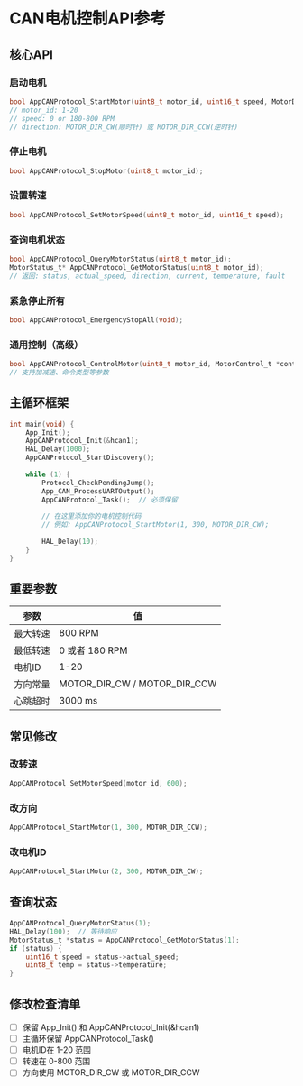 # CAN电机控制API参考

## 核心API

### 启动电机
```c
bool AppCANProtocol_StartMotor(uint8_t motor_id, uint16_t speed, MotorDirection_t direction);
// motor_id: 1-20
// speed: 0 or 180-800 RPM
// direction: MOTOR_DIR_CW(顺时针) 或 MOTOR_DIR_CCW(逆时针)
```

### 停止电机
```c
bool AppCANProtocol_StopMotor(uint8_t motor_id);
```

### 设置转速
```c
bool AppCANProtocol_SetMotorSpeed(uint8_t motor_id, uint16_t speed);
```

### 查询电机状态
```c
bool AppCANProtocol_QueryMotorStatus(uint8_t motor_id);
MotorStatus_t* AppCANProtocol_GetMotorStatus(uint8_t motor_id);
// 返回: status, actual_speed, direction, current, temperature, fault
```

### 紧急停止所有
```c
bool AppCANProtocol_EmergencyStopAll(void);
```

### 通用控制（高级）
```c
bool AppCANProtocol_ControlMotor(uint8_t motor_id, MotorControl_t *control);
// 支持加减速、命令类型等参数
```

## 主循环框架

```c
int main(void) {
    App_Init();
    AppCANProtocol_Init(&hcan1);
    HAL_Delay(1000);
    AppCANProtocol_StartDiscovery();
    
    while (1) {
        Protocol_CheckPendingJump();
        App_CAN_ProcessUARTOutput();
        AppCANProtocol_Task();  // 必须保留
        
        // 在这里添加你的电机控制代码
        // 例如: AppCANProtocol_StartMotor(1, 300, MOTOR_DIR_CW);
        
        HAL_Delay(10);
    }
}
```

## 重要参数

| 参数 | 值 |
|------|-----|
| 最大转速 | 800 RPM |
| 最低转速 | 0 或者 180 RPM |
| 电机ID | 1-20 |
| 方向常量 | MOTOR_DIR_CW / MOTOR_DIR_CCW |
| 心跳超时 | 3000 ms |

## 常见修改

### 改转速
```c
AppCANProtocol_SetMotorSpeed(motor_id, 600);
```

### 改方向
```c
AppCANProtocol_StartMotor(1, 300, MOTOR_DIR_CCW);
```

### 改电机ID
```c
AppCANProtocol_StartMotor(2, 300, MOTOR_DIR_CW);
```

## 查询状态

```c
AppCANProtocol_QueryMotorStatus(1);
HAL_Delay(100);  // 等待响应
MotorStatus_t *status = AppCANProtocol_GetMotorStatus(1);
if (status) {
    uint16_t speed = status->actual_speed;
    uint8_t temp = status->temperature;
}
```

## 修改检查清单

- [ ] 保留 App_Init() 和 AppCANProtocol_Init(&hcan1)
- [ ] 主循环保留 AppCANProtocol_Task()
- [ ] 电机ID在 1-20 范围
- [ ] 转速在 0-800 范围
- [ ] 方向使用 MOTOR_DIR_CW 或 MOTOR_DIR_CCW
